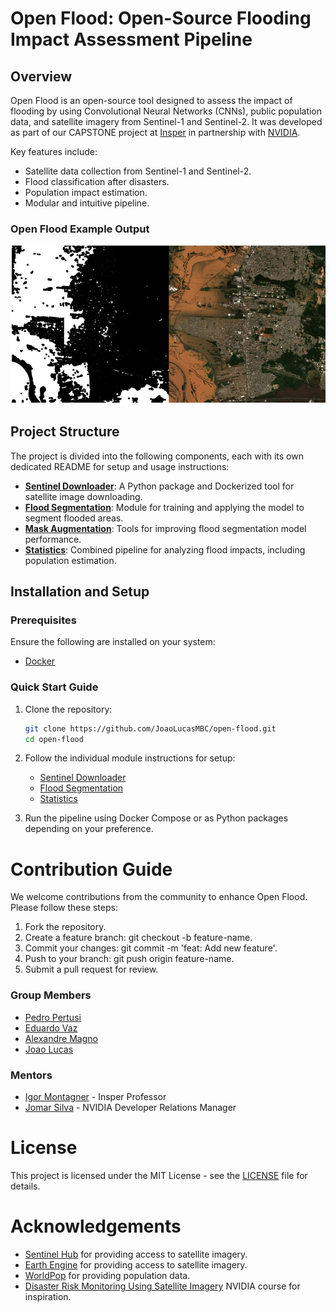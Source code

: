# Open Flood: Open-Source Flooding Impact Assessment Pipeline

## Overview

Open Flood is an open-source tool designed to assess the impact of flooding by using Convolutional Neural Networks (CNNs), public population data, and satellite imagery from Sentinel-1 and Sentinel-2. It was developed as part of our CAPSTONE project at [Insper](https://www.insper.edu.br/en/) in partnership with [NVIDIA](https://www.nvidia.com/en-us/).

Key features include:
- Satellite data collection from Sentinel-1 and Sentinel-2.
- Flood classification after disasters.
- Population impact estimation.
- Modular and intuitive pipeline.

### Open Flood Example Output
![Open Flood](assets/open-flood-ex.jpeg)

## Project Structure

The project is divided into the following components, each with its own dedicated README for setup and usage instructions:

- **[Sentinel Downloader](sentinel-downloader/README.md)**: A Python package and Dockerized tool for satellite image downloading.
- **[Flood Segmentation](flood-segmentation/README.md)**: Module for training and applying the model to segment flooded areas.
- **[Mask Augmentation](mask-aug/README.md)**: Tools for improving flood segmentation model performance.
- **[Statistics](stats/README.md)**: Combined pipeline for analyzing flood impacts, including population estimation.

## Installation and Setup

### Prerequisites
Ensure the following are installed on your system:
- [Docker](https://docs.docker.com/get-started/get-docker/)

### Quick Start Guide
1. Clone the repository:
   ```bash
   git clone https://github.com/JoaoLucasMBC/open-flood.git
   cd open-flood
   ```

2. Follow the individual module instructions for setup:
    - [Sentinel Downloader](sentinel-downloader/README.md)
    - [Flood Segmentation](flood-segmentation/README.md)
    - [Statistics](stats/README.md)

3. Run the pipeline using Docker Compose or as Python packages depending on your preference.

# Contribution Guide
We welcome contributions from the community to enhance Open Flood. Please follow these steps:

1. Fork the repository.
2. Create a feature branch: git checkout -b feature-name.
3. Commit your changes: git commit -m 'feat: Add new feature'.
4. Push to your branch: git push origin feature-name.
5. Submit a pull request for review.

### Group Members
- [Pedro Pertusi](https://github.com/PedroPertusi)
- [Eduardo Vaz](https://github.com/EduardoMVAz)
- [Alexandre Magno](https://github.com/alemagno10)
- [Joao Lucas](https://github.com/JoaoLucasMBC)

### Mentors
- [Igor Montagner](https://github.com/igordsm) - Insper Professor
- [Jomar Silva](https://www.linkedin.com/in/homembit/) - NVIDIA Developer Relations Manager

# License 

This project is licensed under the MIT License - see the [LICENSE](LICENSE) file for details.

# Acknowledgements

- [Sentinel Hub](https://www.sentinel-hub.com/) for providing access to satellite imagery.
- [Earth Engine](https://earthengine.google.com/) for providing access to satellite imagery.
- [WorldPop](https://www.worldpop.org/) for providing population data.
- [Disaster Risk Monitoring Using Satellite Imagery](https://learn.nvidia.com/courses/course-detail?course_id=course-v1:DLI+S-ES-01+V1) NVIDIA course for inspiration.